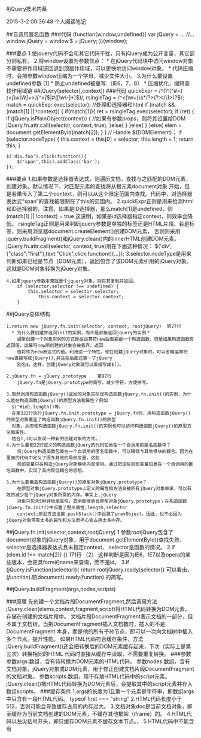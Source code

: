 #jQuery技术内幕

2015-3-2 09:36:48
个人阅读笔记

##自调用匿名函数
###代码
    (function(window,undefined){
        var jQuery = ...
        //...
        window.jQuery = window.$ = jQuery;
    })(window);

###要点
    1.使jquery代码不会和其它代码干扰，只有jQuery成为公开变量，其它部分则私有。
    2.将window设置为参数优点：
        * 在jQuery代码块中访问window对象不需要将作用域链回退到顶层作用域，可以更快地访问window对象。
        * 代码压缩时，会把参数window压缩为一个字母，减少文件大小。
    3.为什么要设置undefined参数 [1]
        * 防止undefined被重写.（IE6，7，8）
        * 压缩优化，缩短查找作用域链
##jQuery(selector[,context])
###代码
    quickExpr = /^(?:[^#<]*(<[\w\W]+>)[^>]*$|#([\w\-]*)$)/,
    rsingleTag = /^<(\w+)\s*\/?>(?:<\/\1>)?$/;
    match = quickExpr.exec(selector);
    //处理ID选择器和html
    if (match && (match[1] || !context)) {
        if(match[1]){
            ret = rsingleTag.exec(selector);
            if (ret) {
                if (jQuery.isPlainObject(context)) {  //如果有参数props，则将其设置给DOM
                    jQuery.fn.attr.call(selector, context, true);
                }else{
                }
            }else{
            }
        }else{
            elem = document.getElementById(match[2]);
        }
    }
    // Handle $(DOMElement)；
    if (selector.nodeType) {
        this.context = this[0] = selector;
        this.length = 1;
        return this;
    }

    $('div.foo').click(function(){
        $('span',this).addClass('bar');
    });

###要点
    1.如果参数是选择器表达式，则遍历文档，查找与之匹配的DOM元素，创建对象。默认情况下，对匹配元素的查找将从根元素document对象
      开始，但是若果传入了第二个context，则可以从这个限定范围内查找。代码中，对选择器表达式“span”的查找被限制在了this的范围内。
    2.quickExpr正则是用来检测html和ID选择器的。注意，如果是ID选择器，那么match[1]是undefined，则(match[1] || !context) = true
      这说明，如果是id选择器指定context，则效率会降低。
      rsingleTag正则是用来判断jquery参数是单独的标签还是HTML片段。若是标签，则采用浏览器document.createElement()创建DOM元素，
      否则则采用jquery.buildFragment()和jQuery.clean()内的innerHTML创建DOM元素。
      jQuery.fn.attr.call(selector, context, true)用在下面这种情况：
        $('div',{"class":"first"},text:"Click",click:function(){...});
    3.selector.nodeType是用来判断如果已经是节点（DOM元素），返回包含了该DOM元素引用的jQuery对象。这就是DOM对象转换为jQuery对象。

    4.如果jquery参数本来就是个jquery对象，则将其复制并返回。
        if (selector.selector !== undefined) {
            this.selector = selector.selector;
                this.context = selector.context;
        }
##jQuery总体结构

    1.return new jQuery.fn.init(selector, context, rootjQuery)  第27行
      * 为什么要创建并返回init的实例，而不是直接返回jquery的实例？
        通常创建一个对象实例的方式是在运算符new后面紧跟一个构造函数，但是如果构造函数有返回值，运算符new所创建的对象会被丢弃，返回
        值将作为new表达式的值。利用这一个特性，使在创建jQuery对象时，可以省略运算符new直接写成jQuery(),并且在后面还第一了jQuery
        别名$，这样，创建jQuery对象就可以直接写成$()。

    2.jQuery.fn = jQuery.prototype    第97行
        jQuery.fn是jQuery.prototype的简写，减少字符，方便拼写。

    3.既然调用构造函数jQuery()返回的对象实际是构造函数jQuery.fn.init()的实例，为什么能在构造函数jQuery()的原型方法和属性？例如
      $("#id).length()等。
      在第322行执行jQuery.fn.init.prototype = jQuery.fn时，用构造函数jQuery()的原型对象覆盖了构造函数jQuery.fn.init()的原型
      对象，从而使构造函数jQuery.fn.init()的实例也可以访问构造函数jQuery()的原型方法和属性。
      结合1,3可以发现一种新的创建对象的方式。
    4.为什么要把22行定义的构造函数jQuery的代码包裹在一个自调用的匿名函数中？
        将jQuery构造函数包裹在一个自调用的匿名函数中，可以降低与其他模块的耦合。因为在里面的代码中定义了很多其他的局部变量，这些
        局部变量只在构造jQuery对象模块内部使用。通过把这些局部变量包裹在一个自调用的匿名函数中，实现了高内聚低耦合的思想。

    5.为什么要覆盖构造函数jQuery()的原型对象jQuery.prototype？
        在原型对象jQuery.prototype上定义的属性和方法会被所有jQuery对象继承，可以有效的减少每个jQuery对象所需的内存。事实上,jQuery
        对象只包含5种非继承属性，其余都继承自原型对象jQuery.prototype；在构造函数jQuery.fn.init()中设置了整形属性,length,selector
        context;原型方法设置.pushStack()中设置了prevObject。因此，也不必因为jQuery对象带有太多的属性和方法而担心会占用太多内存。
##jQuery.fn.init(selector,context,rootjQuery)
    1.参数rootjQuery包含了document对象的jQuery对象，用于document.getElementById()查找失败、selector是选择器表达式且未指定context、
    selector是函数的情况。
    2.if (elem.id !== match[2]) {}  171行   （2）
        这样判断是因为IE6，IE7以及opera的某些版本，会更具form的name来查询，而不是id。
    3.if (jQuery.isFunction(selector)){ return rootjQuery.ready(selector)}
        可以看出，$(function)是$(document).ready(function) 的简写。

##jQuery.buildFragment(args,nodes,scripts)

###原理
      先创建一个文档片段DocumentFragment,然后调用方法jQuery.clean(elems,context,fragment,script)将HTML代码转换为DOM元素，
    存储在创建的文档片段中。
      文档片段DocumentFragment表示文档的一部分，但不属于文档树。当把DocumentFragment插入文档数时，插入的不是DocumentFragment
    本身，而是他的所有子孙节点，即可以一次向文档树中插入多个节点。提升性能。
      如果HTML代码符合缓存条件，方法jQuery.buildFragment()还会把转换后的DOM元素缓存起来，下次（实际上是第三次）转换相同的HTML
    代码时直接从缓存中读取，不需要重复转换。
###参数
      参数args:数组，含有待转换为DOM元素的HTML代码。
      参数nodes:数组，含有文档对象，jQuery对象或DOM元素，用于修正创建文档片段DocumentFragment的文档对象。
      参数scripts:数组，用于存放HTML代码中的script元素。jQuery.clean()把HTML代码转换为DOM元素后，会提取其中的script元素并存入
    数组scripts。
###缓存条件
    1.args的长度为1且第一个元素是字符串，即数组args中只含有一段HTML代码。 typeof first === "string"
    2.HTML代码长度小于512，否则可能会导致缓存占用的内存过大。
    3.文档对象doc是当前文档对象，即至缓存为当前文档创建的DOM元素，不缓存其他框架（iframe）的。
    4.HTML代码以左尖括号开头，即只缓存DOM元素不缓存文本节点。、
    5.HTML代码中不能含有<script>,<object>,<embed>,<option>,<style> 因为如果缓存option会导致丢失option的选中状态。
    6.当前浏览器可以正确的复制单选按钮和复选框的选中状态checked,或者HTML代码中单选按钮和复选按钮没有被选中。
    7.当前浏览器可以正确地复制HTML5元素或者HTML代码中没有HTML5标签。

##jQuery.clean(elems,context,fragment,script)

###原理
      方法jQuery.clean()负责把HTML代码转换成DOM元素，并提取其中的script元素。该方法先创建一个临时的div元素，并将其插入一个
    安全的文档片段中，然后把HTML元素代码赋值给div元素的innerHTML属性，浏览器会自动生成DOM元素，最后解析div元素的子元素得到
    转换后的DOM元素。
      安全文档片段指能正确渲染HTML5元素的文档片段，通过在文档片段上创建HTML5元素，可以教会浏览器正确的渲染HTML5元素。
      如果HTML代码中含有需要包裹在父标签中的子标签，例如<option>需要包裹在<select>中，方法jQuery.clean()会先在HTML
    代码的前后加上父标签和关闭标签，在设置临时div元素的innerHTML属性生成DOM元素后，在层层剥去包裹的父元素，取出HTML
    代码对应的DOM元素。
      如果HTML代码中含有<script>标签，为了能执行其中的script代码或者其引用的文件，在设置临时div元素的innerHTML属性
    生成DOM元素后，jQuery.clean()会提取<script>中的元素放入scripts数组中.注意，含有<script>标签的HTML代码设置给某
    个元素innerHTML后，其中的script代码并不会自动执行，所引用的javascript文件也不会加载和执行。(3-script自动执行)

###参数
      参数elems:数组，包含了待转换的HTML代码。
      参数context：文档对象，该参数在方法jQuery.buildFragment()中被修改为正确的文档对象（变量doc），稍后会调用它
    的方法createTextNode()创建文本节点、调用方法createElement()创建临时div元素。
      参数fragment：文档片段，作为存放转换后的DOM元素的占位符，该参数在jQuery.buildFragment中被创建。
      参数scripts：数组，用于存放转换后的DOM元素中的scripts元素。
###要点
    * 由于在.before()和.after()中直接调用clean()方法，并且只传入elems参数，所以要对context进行修正。
    * context = context || document
    由于在IE中，context.createElement失败返回的是object，所以还需增加验证
    if( typeof context.createElement ==="undefined"){
        context = context.ownerDocument || context[0] && context[0].ownerDocument || document;
    }

    * 创建option如果包含在单选的<select>中，创建的第一个option元素的属性会被浏览器默认设置为true，而如果
    包含在多选的<select multiple='multiple'>中，则不会被浏览器修改。
    * 在IE9以下的浏览器中，不能序列化标签<link>和<script>,即通过浏览器的innerHTML机制不能将其转换为对应的
    script元素和link元素。解决方案是在标签<link>和<script>外面再包裹一层元素再转换。包裹的元素定义在
    wrapMap._default中，_default默认为[0,"",""],如果jQuery.support.htmlSerialize为false，则会在第5675
    行被修正为[1,"div<div>","</div>"]。                          (4-innerHTML插入script元素兼容性问题)
    * 创建安全片段:IE9以下的浏览器不支持HTML5元素，如果遇到未知标签（如<article>）,浏览器会向DOM树插入一个
    没有子元素的空元素。解决方法是在使用未知标签之前，使用document.createElement('未知标签')创建一个对应的
    DOM元素，这样就“教会”浏览器正确的解析和渲染这个未知标签。    (jQuery1.7.1 5667行)
    * 利用浏览器的innerHTML机制将HTML代码转换为DOM元素
    先为HTML代码包裹必要的父标签，然后赋值给临时的div元素的innerHTML属性，从而将HTML代码转换为DOM元素，之后
    再层层剥去包裹的父元素，得到转换后的DOM元素。
    * 返回转换后的DOM元素，如果传入了文档片段fragment和数组scripts，那么调用jQuery.clean()的代码应从fragment
    中读取转换后的DOM元素，从scripts中读取合法的script元素。如果未传入，则只能使用返回值ret.

##jQuery.extend([deep],target,object1[,objectN])
    等同于jQuery.fn.extend([deep],target,object1[,objectN]),用于合并两个或多个对象的属性到第一个对象。
###参数
      参数deep：可选布尔值，表示是否进行深度合并（即递归合并）。合并行为默认是不递归的，如果第一个参数的属性
    本身是一个对象或者数组，那么他的属性会被后面的其它参数的同名属性完全覆盖。如果为true，表示进行深度合并，
    合并过程是递归的。
      参数target：目标对象
      参数object1[,objectN]:源对象，包含待合并属性。如果提供了2个或者更多的对象，所有源对象的属性都将会合并
    到目标对象；如果仅提供一个对象，意味着参数target被忽略，jQuery或者jQuery.fn被当做目标对象，通过这种方式
    可以再jQuery或者jQuery.fn上添加新的属性和方法，jQuery的其他模块大都是这么实现的。
###
    1.当参数个数不定时，函数参数不列出，采用argument获取。
    2.如果不是深度合并，核心代码为target[name] = object[name]
    3.深度合并递归停止点 if (target === copy) {continue;}
##jQuery其它方法技巧
    1.使用get()方法时，参数可以为负数，这是可以使用length+num计算来获取负索引所在的位置。
    2.each(callback,args),jQuery.each(object,callback,args)
        参数object:待遍历的对象或数组
        参数callbacks:回调函数，会在数组的每个元素或对象的每个属性上执行。
        参数args:传给回调函数callbacks的参数数组，可选。如果没有传入参数。
        if (callback.apply(object[ name ], args) === false) {break;}
    3.map(callback(value,indexOrKey))，jQuery.map(arrayOrObject,callback(value,indexOrKey))
      map()遍历当前jQuery对象，在每个元素上执行回调函数，并将回调函数的返回值放入一个新jQuery对象中。该方法常用于
    获取或设置DOM元素集合的值。
      执行回调函数时，关键字this指向当前元素。回调函数可以返回一个独立的数据项或者数据项数组，返回值将被插入
    结果集当中。    304行
      jQuery.map()对数组中的每个元素或对象的每个属性调用回调函数，并将函数的返回值放入一个新的数组中。执行
    回调函数时传入两个参数：数组元素或属性值，元素下标或属性名。
      return ret.concat.apply([], ret)    在空数组[]上调用方法concat()扁平化结果集ret中的元素，并返回。
    4.原型方法.pushStack(elements,name,argument)
      创建一个新的空jQuery对象，然后把DOM元素集合放入这个jQuery对象中，并保留对当前jQuery对象的引用。 239
        参数elems:将放入新jQuery对象的元素数组（或类数组对象）。
        参数name:产生元素数组elems的jQuery方法名。
        参数selector:传给jQuery方法的参数，用于修正原型属性.selector。因为jQuery对象都包含了selector属性。
    5.方法.end()结束当前链条中最近的筛选操作，并将匹配元素集合还原为之前的状态。
        return this.prevObject || jQuery.constructor(null)  返回前一个jQuery对象，如果不存在则返回空的对象。
      pushStack入栈，end出栈
    6.slice
        return this.pushStack( slice.apply(this,arguments),"slice",slice.call(arguments).join(",") );
      先借用数组方法slice()从当前jQuery对象中获取指定范围的子集(数组)，在调用方法.pushStack()把子集转换为jQuery
      对象，同时通过属性prevObject保留了对当前jQuery对象的引用。
        字符串转数组的快速方法 i = +i 这就直接将i变为了数字。
##静态属性和方法
###jQuery.noConflict([removeAll])
    if(window.$ === jQuery){window.$ = _$}只有在jQuery库持有全局变量$的情况下，才会释放$的控制权，用_$代替。
    if(deep && window.jQuery = _jQuery) 传入参数true，则表示用_jQuery代替jQuery
###jQuery.type(obj)
      判断参数内建javascript类型。如果参数是undefined或者null，则返回undefined或null；如果参数是javascript内部
    对象，则返回对应的字符串名称；其它情况一律返回“object”。
    return obj == null ? String( obj ) :class2type[toString.call(obj)] || "object";
      注意：如果obj是undefined，obj == null 为true。而String(obj)能将其转换为对应的原始字符串“undefined”或null
###class2type
    toString = Object.prototype.toString
    class2type = {}
    jquery.each("Boolean Number String Function Array Date RegExp Object".split(" "),function(i,name){
        class2type["[object "+name+"]"] = name.toLowerCase();
    })
###jQuery.isWindow(obj)
    通过特征属性setInterval来实现判断是否是window对象。
    return obj && typeof obj === "object" && "setInterval" in obj;
###jQuery.isNumeric( value )
    用于判断参数是否是数字或者看起来像数字。
    !isNaN(parseFloat(obj)) && isFinite( obj );
    方法parseFloat(string)用于对字符串参数进行解析，并返回字符串中第一个数字。
    parseFloat('12.3a')  ===>12.3
    parseInt('12.3a')  ===>12
    isNaN和isFinite是js原生函数。
###isPlainObject(obj)
    判断obj是否是用对象直接量{}或new Object()创建的对象。 参照jsSkill判断对象的类型isPlainObject
###jQuery.parseJSON(data),jQuery.parseXML(data)
      jQuery.parseJSON(data)接受一个格式化良好的json字符串，返回解析后的javascript对象。如果参数是不正确的，那么
    抛出异常，如果参数为null或者undefined，空字符串，返回null.如果浏览器提供了原生的JSON.parse(),则使用该方法解析
    json字符串，否则使用(new Function("return "+data))()解析JSON字符串。
    data = jQuery.trim(data);//IE6/7不支持原生的JSON.parse,在使用(new Function("return "+data))()时，要移除空白符.
      jQuery.parseXML(data)接受一个格式良好的XML字符串，返回解析后的XML文档。该方法使用浏览器原生的XML解析函数实现。
    在IE9+和其它浏览器中，会使用DOMParser对象解析；在IE9以下的浏览器中，使用ActiveXObject对象解析。
###inArray(elem,array,i)
    if(indexOf){return indexOf.call(array,elem,i);} //如果浏览器支持数组方法indexOf(),调用并返回下标。ES5标准化。
###jQuery.merge(first,second)
      该方法用于合并两个数组的元素到第一个数组中。第一个数组可以使数组或类数组对象，即必须含有整形（或可转换为整形）属
    性length;第二个参数可以是数组、类数组对象或任何含有连续整形属性的对象。该方法是破坏性的，会改变第一个数组。如果想
    要保存第一个数组，可以创建一个副本。即 var newArr = jQuery.merge([],oldArr);
    for(var l=second.length,j=0,i=first.length;j<l;j++){ first[i++] = second[j] }
###jQuery.grep(array,callback,inv)
    如果参数inv未传入或是false,返回一个满足回调函数的元素数组。如参数inv为true，返回一个不满足回调函数的元素数组。
    var inv = !!inv;           retVal = !callback(elem[i],i);
###jQuery.guid,jQuery.uuid
      该属性是一个全局计数器，用于jQuery事件模块和缓存模块。在jQuery事件模块中，每个事件监听函数会被设置一个唯一的
    guid属性，用来唯一标识这个函数；在缓存模块中，通过在DOM元素上附加一个唯一标识，来关联该元素和该元素对应的缓存。
    属性guid初始值为1，每次增加1.
    794     guid:1,
    //jquery.data(elem,name,data,pvt)
    1679    elem[internalKey] = id = ++jQuery.uuid
    //jQuery.event.add:function(elem,types,handler,data,selector)
    2861    handler.guid = jQuery.guid++;

###jQuery.proxy(function,context)
    接收一个函数，返回一个新的函数，新的函数有指定的上下文。
    1）jQuery.proxy( function,context )
        参数function是将被改变上下文函数，参数context是上下文。
    2）jQuery.proxy( context,name )
        参数name是参数context的属性。指定参数name对应的函数的上下文始终未context.
    核心代码：
    var args = slice.call(arguments, 2),        //获取其它参数
        proxy = function () {
            return fn.apply(context, args.concat(slice.call(arguments)));//代理函数调用fn,调用通过apply指定上下文。
        };
    proxy.guid = fn.guid = fn.guid || proxy.guid || jQuery.guid++; //设置唯一标识guid.
###jQuery.browser
    jQuery.browser通过解析navigator.userAgent来获取浏览器类型和版本，这叫做浏览器嗅探技术。
    应该避免编写基于特定浏览器类型或版本号的代码，因为这会导致代码与特定的浏览器类型或版本紧密绑定在一起。解决浏览器兼容
    问题更好的做法是基于浏览器功能测试编写代码。
    // Useragent RegExp
    rwebkit = /(webkit)[ \/]([\w.]+)/,
    ropera = /(opera)(?:.*version)?[ \/]([\w.]+)/,
    rmsie = /(msie) ([\w.]+)/,
    rmozilla = /(mozilla)(?:.*? rv:([\w.]+))?/,

##Sizzle
1.从右往左匹配，因为父节点大多是情况下比子节点少，这么遍历相对较少。
但是如果存在块间关系符（即相邻的块间有依赖关系）和位置伪类，则从左向右查找。如$("div button:first"),在查找所有div元素
下的所有button元素中的第一个时，位置伪类过滤的是"div button"匹配元素的集合。
2.  chunker.exec("");
    m = chunker.exec(soFar);  //正则chunker每次匹配选择器表达式的剩余部分之前，先通过匹配一个空字符串来重置正则chunker
    的开始位置，从而使得每次匹配都会从头开始匹配。直接设置chunker.lastIndex=0也能达到同样的效果。

##jQuery.Callbacks(flag)
